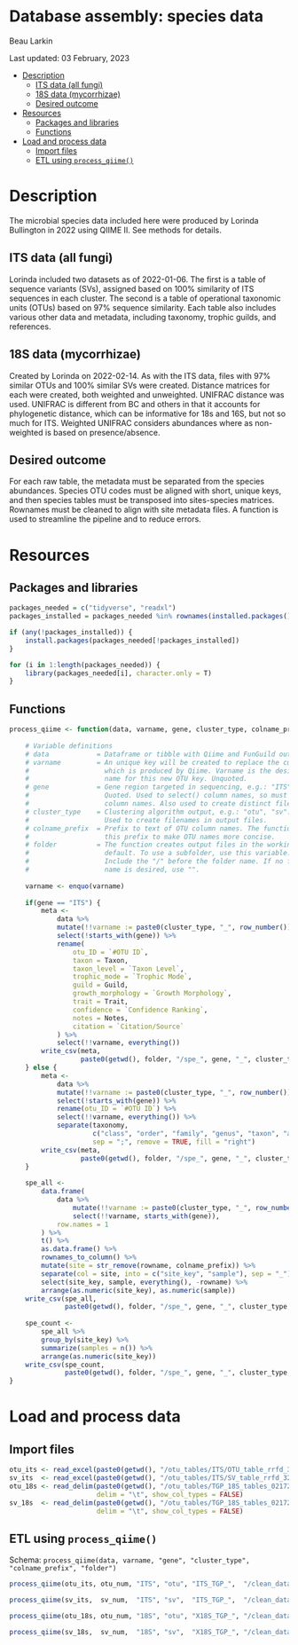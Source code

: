 Database assembly: species data
================
Beau Larkin

Last updated: 03 February, 2023

- <a href="#description" id="toc-description">Description</a>
  - <a href="#its-data-all-fungi" id="toc-its-data-all-fungi">ITS data (all
    fungi)</a>
  - <a href="#18s-data-mycorrhizae" id="toc-18s-data-mycorrhizae">18S data
    (mycorrhizae)</a>
  - <a href="#desired-outcome" id="toc-desired-outcome">Desired outcome</a>
- <a href="#resources" id="toc-resources">Resources</a>
  - <a href="#packages-and-libraries"
    id="toc-packages-and-libraries">Packages and libraries</a>
  - <a href="#functions" id="toc-functions">Functions</a>
- <a href="#load-and-process-data" id="toc-load-and-process-data">Load and
  process data</a>
  - <a href="#import-files" id="toc-import-files">Import files</a>
  - <a href="#etl-using-process_qiime" id="toc-etl-using-process_qiime">ETL
    using <code>process_qiime()</code></a>

# Description

The microbial species data included here were produced by Lorinda
Bullington in 2022 using QIIME II. See methods for details.

## ITS data (all fungi)

Lorinda included two datasets as of 2022-01-06. The first is a table of
sequence variants (SVs), assigned based on 100% similarity of ITS
sequences in each cluster. The second is a table of operational
taxonomic units (OTUs) based on 97% sequence similarity. Each table also
includes various other data and metadata, including taxonomy, trophic
guilds, and references.

## 18S data (mycorrhizae)

Created by Lorinda on 2022-02-14. As with the ITS data, files with 97%
similar OTUs and 100% similar SVs were created. Distance matrices for
each were created, both weighted and unweighted. UNIFRAC distance was
used. UNIFRAC is different from BC and others in that it accounts for
phylogenetic distance, which can be informative for 18s and 16S, but not
so much for ITS. Weighted UNIFRAC considers abundances where as
non-weighted is based on presence/absence.

## Desired outcome

For each raw table, the metadata must be separated from the species
abundances. Species OTU codes must be aligned with short, unique keys,
and then species tables must be transposed into sites-species matrices.
Rownames must be cleaned to align with site metadata files. A function
is used to streamline the pipeline and to reduce errors.

# Resources

## Packages and libraries

``` r
packages_needed = c("tidyverse", "readxl")
packages_installed = packages_needed %in% rownames(installed.packages())
```

``` r
if (any(!packages_installed)) {
    install.packages(packages_needed[!packages_installed])
}
```

``` r
for (i in 1:length(packages_needed)) {
    library(packages_needed[i], character.only = T)
}
```

## Functions

``` r
process_qiime <- function(data, varname, gene, cluster_type, colname_prefix, folder) {
    
    # Variable definitions
    # data            = Dataframe or tibble with Qiime and FunGuild output
    # varname         = An unique key will be created to replace the cumbersome OTU key 
    #                   which is produced by Qiime. Varname is the desired column
    #                   name for this new OTU key. Unquoted. 
    # gene            = Gene region targeted in sequencing, e.g.: "ITS", "18S", "16S". 
    #                   Quoted. Used to select() column names, so must match text in 
    #                   column names. Also used to create distinct file names.
    # cluster_type    = Clustering algorithm output, e.g.: "otu", "sv". Quoted.
    #                   Used to create filenames in output files. 
    # colname_prefix  = Prefix to text of OTU column names. The function removes
    #                   this prefix to make OTU names more concise. 
    # folder          = The function creates output files in the working directory by
    #                   default. To use a subfolder, use this variable. Quoted. 
    #                   Include the "/" before the folder name. If no folder 
    #                   name is desired, use "".
    
    varname <- enquo(varname)
    
    if(gene == "ITS") {
        meta <-
            data %>%
            mutate(!!varname := paste0(cluster_type, "_", row_number())) %>% 
            select(!starts_with(gene)) %>%
            rename(
                otu_ID = `#OTU ID`,
                taxon = Taxon,
                taxon_level = `Taxon Level`,
                trophic_mode = `Trophic Mode`,
                guild = Guild,
                growth_morphology = `Growth Morphology`,
                trait = Trait,
                confidence = `Confidence Ranking`,
                notes = Notes,
                citation = `Citation/Source`
            ) %>% 
            select(!!varname, everything())
        write_csv(meta, 
                  paste0(getwd(), folder, "/spe_", gene, "_", cluster_type, "_funGuild.csv"))
    } else {
        meta <-
            data %>%
            mutate(!!varname := paste0(cluster_type, "_", row_number())) %>% 
            select(!starts_with(gene)) %>%
            rename(otu_ID = `#OTU ID`) %>% 
            select(!!varname, everything()) %>% 
            separate(taxonomy, 
                     c("class", "order", "family", "genus", "taxon", "accession"), 
                     sep = ";", remove = TRUE, fill = "right")
        write_csv(meta, 
                  paste0(getwd(), folder, "/spe_", gene, "_", cluster_type, "_taxonomy.csv"))
    }
    
    spe_all <- 
        data.frame(
            data %>% 
                mutate(!!varname := paste0(cluster_type, "_", row_number())) %>% 
                select(!!varname, starts_with(gene)),
            row.names = 1
        ) %>%
        t() %>% 
        as.data.frame() %>% 
        rownames_to_column() %>% 
        mutate(site = str_remove(rowname, colname_prefix)) %>% 
        separate(col = site, into = c("site_key", "sample"), sep = "_") %>% 
        select(site_key, sample, everything(), -rowname) %>% 
        arrange(as.numeric(site_key), as.numeric(sample))
    write_csv(spe_all, 
              paste0(getwd(), folder, "/spe_", gene, "_", cluster_type, "_siteSpeMatrix_allReps.csv"))
    
    spe_count <- 
        spe_all %>% 
        group_by(site_key) %>% 
        summarize(samples = n()) %>% 
        arrange(as.numeric(site_key))
    write_csv(spe_count, 
              paste0(getwd(), folder, "/spe_", gene, "_", cluster_type, "_samples.csv"))
}
```

# Load and process data

## Import files

``` r
otu_its <- read_excel(paste0(getwd(), "/otu_tables/ITS/OTU_table_rrfd_3200_w_taxa.guilds.xlsx"), na = "-")
sv_its  <- read_excel(paste0(getwd(), "/otu_tables/ITS/SV_table_rrfd_3200.guilds.xlsx"), na = "-")
otu_18s <- read_delim(paste0(getwd(), "/otu_tables/TGP_18S_tables_021722/OTUs_18S_TGP_table_rarefied.txt"), 
                      delim = "\t", show_col_types = FALSE)
sv_18s  <- read_delim(paste0(getwd(), "/otu_tables/TGP_18S_tables_021722/SVs_18S_TGP_rarefied_table.txt"), 
                      delim = "\t", show_col_types = FALSE)
```

## ETL using `process_qiime()`

Schema:
`process_qiime(data, varname, "gene", "cluster_type", "colname_prefix", "folder")`

``` r
process_qiime(otu_its, otu_num, "ITS", "otu", "ITS_TGP_",  "/clean_data")
```

``` r
process_qiime(sv_its,  sv_num,  "ITS", "sv",  "ITS_TGP_",  "/clean_data")
```

``` r
process_qiime(otu_18s, otu_num, "18S", "otu", "X18S_TGP_", "/clean_data")
```

``` r
process_qiime(sv_18s,  sv_num,  "18S", "sv",  "X18S_TGP_", "/clean_data")
```
